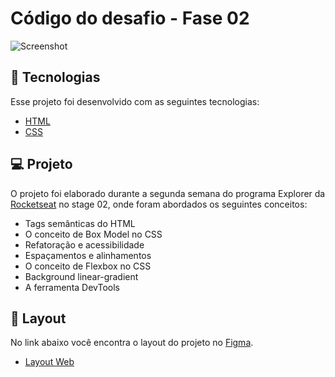 # Código do desafio - Fase 02

![Screenshot](https://user-images.githubusercontent.com/71847081/163621729-2c2e7aba-fa52-4e65-b70a-5c50f3910bff.png)

## 🚀 Tecnologias

Esse projeto foi desenvolvido com as seguintes tecnologias:

- [HTML](https://developer.mozilla.org/pt-BR/docs/Web/HTML)
- [CSS](https://developer.mozilla.org/pt-BR/docs/Web/CSS)

## 💻 Projeto

O projeto foi elaborado durante a segunda semana do programa Explorer da [Rocketseat](https://www.rocketseat.com.br/) no stage 02, onde foram abordados os seguintes conceitos:

- Tags semânticas do HTML
- O conceito de Box Model no CSS
- Refatoração e acessibilidade
- Espaçamentos e alinhamentos
- O conceito de Flexbox no CSS
- Background linear-gradient
- A ferramenta DevTools

## 🔖 Layout

No link abaixo você encontra o layout do projeto no [Figma](http://figma.com/).

- [Layout Web](https://www.figma.com/file/oBcXVs6W8kbfOYbkAbIobi/Explorer---Projeto-02-(Copy)?node-id=1%3A5)
